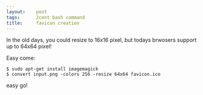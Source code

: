 ```yaml
---
layout:    post
tags:      2cent bash command
title:     favicon creation
---
```

In the old days, you could resize to 16x16 pixel, but todays brwosers support up to 64x64 pixel!

Easy come:

    $ sudo apt-get install imagemagick
    $ convert input.png -colors 256 -resize 64x64 favicon.ico

easy go! 
